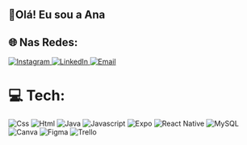 ## 👋Olá! Eu sou a Ana

## 🌐 Nas Redes:
<a href="https://instagram.com/_annacarlac">
    <img src="https://img.shields.io/badge/Instagram-%23E4405F.svg?logo=Instagram&logoColor=white" alt="Instagram">
</a>
<a href="https://linkedin.com/in/https://www.linkedin/in/anacarlamendess">
    <img src="https://img.shields.io/badge/LinkedIn-%230077B5.svg?logo=linkedin&logoColor=white" alt="LinkedIn">
</a>

<a href="mailto:anacarlamendes.ti@gmail.com">
    <img src="https://img.shields.io/badge/Email-%23D14836.svg?logo=gmail&logoColor=white" alt="Email">
</a>

# 💻 Tech:
![Css](http://img.shields.io/badge/-CSS-2a65f1?style=for-the-badge&logo=css3&logoColor=white)
![Html](http://img.shields.io/badge/-HTML-e24c27?style=for-the-badge&logo=html5&logoColor=white)
![Java](http://img.shields.io/badge/-Java-fcd400?style=for-the-badge&logo=java&logoColor=black)
![Javascript](http://img.shields.io/badge/-JavaScript-fcd400?style=for-the-badge&logo=javascript&logoColor=black)
![Expo](http://img.shields.io/badge/-Expo-fcd400?style=for-the-badge&logo=expo&logoColor=black)
![React Native](http://img.shields.io/badge/-React_Native-fcd400?style=for-the-badge&logo=react&logoColor=black)
![MySQL](http://img.shields.io/badge/-MySQL-fcd400?style=for-the-badge&logo=mysql&logoColor=black)
![Canva](http://img.shields.io/badge/-Canva-fcd400?style=for-the-badge&logo=canva&logoColor=black)
![Figma](http://img.shields.io/badge/-Figma-fcd400?style=for-the-badge&logo=figma&logoColor=black)
![Trello](http://img.shields.io/badge/-Trello-fcd400?style=for-the-badge&logo=trello&logoColor=black)


<div align="center">
  

